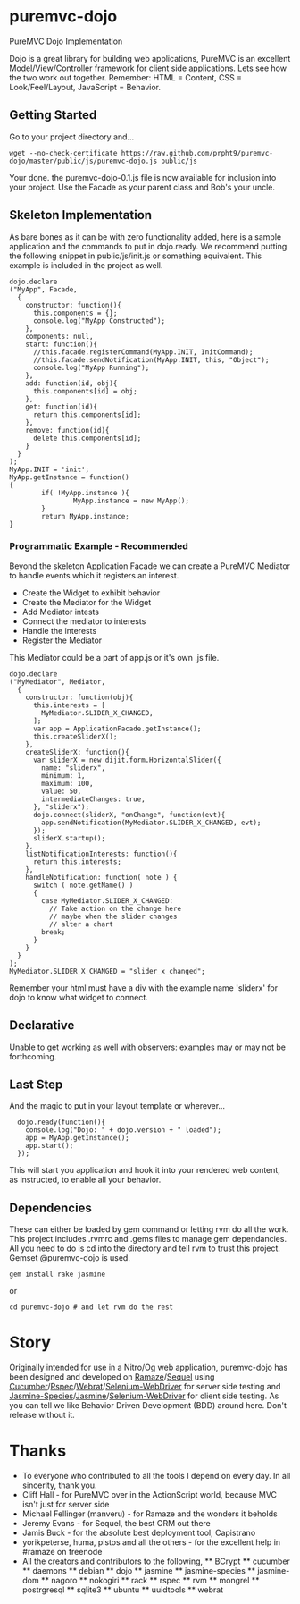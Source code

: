 puremvc-dojo
============

PureMVC Dojo Implementation

Dojo is a great library for building web applications, PureMVC is an excellent Model/View/Controller framework for client side applications. Lets see how the two work out together.  Remember: HTML = Content, CSS = Look/Feel/Layout, JavaScript = Behavior.

Getting Started
---------------

Go to your project directory and...

```````````````````````````````````````````````````
wget --no-check-certificate https://raw.github.com/prpht9/puremvc-dojo/master/public/js/puremvc-dojo.js public/js
```````````````````````````````````````````````````

Your done. the puremvc-dojo-0.1.js file is now available for inclusion into your project. Use the Facade as your parent class and Bob's your uncle.

Skeleton Implementation 
-----------------------

As bare bones as it can be with zero functionality added, here is a sample application and the commands to put in dojo.ready. We recommend putting the following snippet in public/js/init.js or something equivalent. This example is included in the project as well.

```````````````````````````````````````````````````
dojo.declare
("MyApp", Facade,
  {
    constructor: function(){
      this.components = {};
      console.log("MyApp Constructed");
    },
    components: null,
    start: function(){
      //this.facade.registerCommand(MyApp.INIT, InitCommand);
      //this.facade.sendNotification(MyApp.INIT, this, "Object");
      console.log("MyApp Running");
    },
    add: function(id, obj){
      this.components[id] = obj;
    },
    get: function(id){
      return this.components[id];
    },
    remove: function(id){
      delete this.components[id];
    }
  }
);
MyApp.INIT = 'init';
MyApp.getInstance = function()
{
        if( !MyApp.instance ){
                MyApp.instance = new MyApp();
        }
        return MyApp.instance;
}
```````````````````````````````````````````````````

### Programmatic Example - Recommended

Beyond the skeleton Application Facade we can create a PureMVC Mediator to handle events which it registers an interest.

* Create the Widget to exhibit behavior
* Create the Mediator for the Widget
* Add Mediator intests
* Connect the mediator to interests
* Handle the interests
* Register the Mediator

This Mediator could be a part of app.js or it's own .js file.

```````````````````````````````````````````````````
dojo.declare
("MyMediator", Mediator,
  {
    constructor: function(obj){
      this.interests = [
        MyMediator.SLIDER_X_CHANGED,
      ];
      var app = ApplicationFacade.getInstance();
      this.createSliderX();
    },
    createSliderX: function(){
      var sliderX = new dijit.form.HorizontalSlider({
        name: "sliderx",
        minimum: 1,
        maximum: 100,
        value: 50,  
        intermediateChanges: true,
      }, "sliderx");
      dojo.connect(sliderX, "onChange", function(evt){
        app.sendNotification(MyMediator.SLIDER_X_CHANGED, evt);
      });
      sliderX.startup();
    },
    listNotificationInterests: function(){
      return this.interests;
    },
    handleNotification: function( note ) {
      switch ( note.getName() )
      {
        case MyMediator.SLIDER_X_CHANGED:
          // Take action on the change here
          // maybe when the slider changes
          // alter a chart
        break;
      }
    } 
  } 
);
MyMediator.SLIDER_X_CHANGED = "slider_x_changed";
```````````````````````````````````````````````````

Remember your html must have a div with the example name 'sliderx' for dojo to know what widget to connect. 

Declarative
-----------

Unable to get working as well with observers: examples may or may not be forthcoming.

Last Step
---------

And the magic to put in your layout template or wherever...

```````````````````````````````````````````````````
  dojo.ready(function(){
    console.log("Dojo: " + dojo.version + " loaded");
    app = MyApp.getInstance();
    app.start();
  });
```````````````````````````````````````````````````

This will start you application and hook it into your rendered web content, as instructed, to enable all your behavior.

Dependencies
------------

These can either be loaded by gem command or letting rvm do all the work. This project includes .rvmrc and .gems files to manage gem dependancies. All you need to do is cd into the directory and tell rvm to trust this project. Gemset @puremvc-dojo is used.

```````````````````````````````````````````````````
gem install rake jasmine
```````````````````````````````````````````````````

or

```````````````````````````````````````````````````
cd puremvc-dojo # and let rvm do the rest
```````````````````````````````````````````````````

Story
=====

Originally intended for use in a Nitro/Og web application, puremvc-dojo has been designed and developed on [Ramaze](http://ramaze.net/)/[Sequel](http://sequel.rubyforge.org/) using [Cucumber](http://cukes.info/)/[Rspec](http://rspec.info/)/[Webrat](https://github.com/brynary/webrat)/[Selenium-WebDriver](http://seleniumhq.org/docs/03_webdriver.html) for server side testing and [Jasmine-Species](http://rudylattae.github.com/jasmine-species/)/[Jasmine](http://pivotal.github.com/jasmine/)/[Selenium-WebDriver](http://seleniumhq.org/docs/03_webdriver.html) for client side testing. As you can tell we like Behavior Driven Development (BDD) around here. Don't release without it.

Thanks
======

* To everyone who contributed to all the tools I depend on every day. In all sincerity, thank you.
* Cliff Hall - for PureMVC over in the ActionScript world, because MVC isn't just for server side
* Michael Fellinger (manveru) - for Ramaze and the wonders it beholds
* Jeremy Evans - for Sequel, the best ORM out there
* Jamis Buck - for the absolute best deployment tool, Capistrano
* yorikpeterse, huma, pistos and all the others - for the excellent help in #ramaze on freenode
* All the creators and contributors to the following,
** BCrypt
** cucumber
** daemons
** debian
** dojo
** jasmine
** jasmine-species
** jasmine-dom
** nagoro
** nokogiri
** rack
** rspec
** rvm
** mongrel
** postrgresql
** sqlite3
** ubuntu
** uuidtools
** webrat
